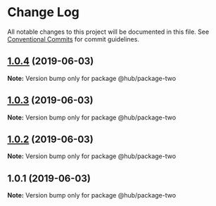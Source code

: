 # Change Log

All notable changes to this project will be documented in this file.
See [Conventional Commits](https://conventionalcommits.org) for commit guidelines.

## [1.0.4](https://github.com/malkyfaith/lerna3/compare/v1.0.3...v1.0.4) (2019-06-03)

**Note:** Version bump only for package @hub/package-two





## [1.0.3](https://github.com/malkyfaith/lerna3/compare/v1.0.2...v1.0.3) (2019-06-03)

**Note:** Version bump only for package @hub/package-two





## [1.0.2](https://github.com/malkyfaith/lerna3/compare/v1.0.1...v1.0.2) (2019-06-03)

**Note:** Version bump only for package @hub/package-two





## 1.0.1 (2019-06-03)

**Note:** Version bump only for package @hub/package-two
